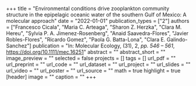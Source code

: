 +++
title = "Environmental conditions drive zooplankton community structure in the epipelagic oceanic water of the southern Gulf of Mexico: A molecular approach"
date = "2022-01-01"
publication_types = ["2"]
authors = ["Francesco Cicala", "Maria C. Arteaga", "Sharon Z. Herzka", "Clara M. Hereu", "Sylvia P. A. Jimenez-Rosenberg", "Anaid Saavedra-Flores", "Javier Robles-Flores", "Ricardo Gomez", "Paola G. Batta-Lona", "Clara E. Galindo-Sanchez"]
publication = "In: Molecular Ecology, (31), 2, _pp. 546 – 561_, https://doi.org/10.1111/mec.16251"
abstract = ""
abstract_short = ""
image_preview = ""
selected = false
projects = []
tags = []
url_pdf = ""
url_preprint = ""
url_code = ""
url_dataset = ""
url_project = ""
url_slides = ""
url_video = ""
url_poster = ""
url_source = ""
math = true
highlight = true
[header]
image = ""
caption = ""
+++
